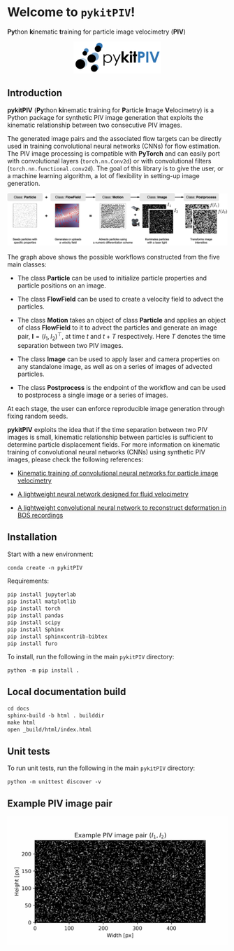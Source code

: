 # Welcome to `pykitPIV`!

**Py**thon **ki**nematic **t**raining for particle image velocimetry (**PIV**)

<p align="center">
    <img src="docs/images/pykitPIV-logo.png" width="200">
</p>

## Introduction

**pykitPIV** (**Py**thon **ki**nematic **t**raining for **P**article **I**mage **V**elocimetry) is a Python 
package for synthetic PIV image generation that exploits the kinematic relationship between two consecutive PIV images.

The generated image pairs and the associated flow targets can be directly used in training convolutional neural networks 
(CNNs) for flow estimation.
The PIV image processing is compatible with **PyTorch** and can easily port with convolutional layers 
(``torch.nn.Conv2d``) or with convolutional filters (``torch.nn.functional.conv2d``). The goal of this library is to 
give the user, or a machine learning algorithm, a lot of flexibility in setting-up image generation.

<p align="center">
    <img src="docs/images/pykitPIV-workflow.svg" width="800">
</p>

The graph above shows the possible workflows constructed from the five main classes:

- The class **Particle** can be used to initialize particle properties and particle positions on an image.

- The class **FlowField** can be used to create a velocity field to advect the particles.

- The class **Motion** takes an object of class **Particle** and applies an object of class **FlowField** to it to
  advect the particles and generate an image pair, $\mathbf{I} = (I_1, I_2)^{\top}$, at time $t$ and
  $t + T$ respectively. Here $T$ denotes the time separation between two PIV images.

- The class **Image** can be used to apply laser and camera properties on any standalone image, as well as on a series of images of advected particles.

- The class **Postprocess** is the endpoint of the workflow and can be used to postprocess a single image or a series of images.

At each stage, the user can enforce reproducible image generation through fixing random seeds.

**pykitPIV** exploits the idea that if the time separation between two PIV images is small,
kinematic relationship between particles is sufficient to determine particle displacement fields.
For more information on kinematic training of convolutional neural networks (CNNs) using synthetic PIV images, please
check the following references:

- [Kinematic training of convolutional neural networks for particle image velocimetry](https://iopscience.iop.org/article/10.1088/1361-6501/ac8fae/meta)

- [A lightweight neural network designed for fluid velocimetry](https://link.springer.com/article/10.1007/s00348-023-03695-8)

- [A lightweight convolutional neural network to reconstruct deformation in BOS recordings](https://link.springer.com/article/10.1007/s00348-023-03618-7)


## Installation

Start with a new environment:

```
conda create -n pykitPIV
```

Requirements:

```
pip install jupyterlab
pip install matplotlib
pip install torch
pip install pandas
pip install scipy
pip install Sphinx
pip install sphinxcontrib-bibtex
pip install furo
```

To install, run the following in the main ``pykitPIV`` directory:

```
python -m pip install .
```

## Local documentation build

```
cd docs
sphinx-build -b html . builddir
make html
open _build/html/index.html
```

## Unit tests

To run unit tests, run the following in the main ``pykitPIV`` directory:

```
python -m unittest discover -v
```

## Example PIV image pair

<p align="center">
    <img src="docs/images/example-image-I1-I2-no-buffer.gif" width="600">
</p>





